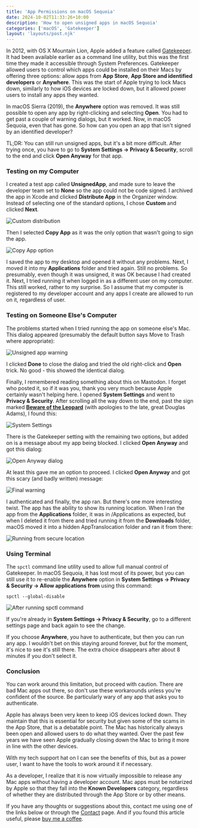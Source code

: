 ```yaml
---
title: 'App Permissions on macOS Sequoia'
date: 2024-10-02T11:33:26+10:00
description: 'How to open unsigned apps in macOS Sequoia'
categories: ['macOS', 'Gatekeeper']
layout: 'layouts/post.njk'
---
```


In 2012, with OS X Mountain Lion, Apple added a feature called [Gatekeeper][1]. It had been available earlier as a command line utility, but this was the first time they made it accessible through System Preferences. Gatekeeper allowed users to control which apps could be installed on their Macs by offering three options: allow apps from **App Store**, **App Store and identified developers** or **Anywhere**. This was the start of Apple trying to lock Macs down, similarly to how iOS devices are locked down, but it allowed power users to install any apps they wanted.

In macOS Sierra (2019), the **Anywhere** option was removed. It was still possible to open any app by right-clicking and selecting **Open**. You had to get past a couple of warning dialogs, but it worked. Now, in macOS Sequoia, even that has gone. So how can you open an app that isn't signed by an identified developer?

TL;DR: You can still run unsigned apps, but it's a bit more difficult. After trying once, you have to go to **System Settings -> Privacy & Security**, scroll to the end and click **Open Anyway** for that app.

<!--more-->

### Testing on my Computer

I created a test app called **UnsignedApp**, and made sure to leave the developer team set to **None** so the app could not be code signed. I archived the app in Xcode and clicked **Distribute App** in the Organizer window. Instead of selecting one of the standard options, I chose **Custom** and clicked **Next**.

![Custom distribution][i1]

Then I selected **Copy App** as it was the only option that wasn't going to sign the app.

![Copy App option][i2]

I saved the app to my desktop and opened it without any problems. Next, I moved it into my **Applications** folder and tried again. Still no problems. So presumably, even though it was unsigned, it was OK because I had created it. Next, I tried running it when logged in as a different user on my computer. This still worked, rather to my surprise. So I assume that my computer is registered to my developer account and any apps I create are allowed to run on it, regardless of user.

### Testing on Someone Else's Computer

The problems started when I tried running the app on someone else's Mac. This dialog appeared (presumably the default button says Move to Trash where appropriate):

![Unsigned app warning][i3]

I clicked **Done** to close the dialog and tried the old right-click and **Open** trick. No good - this showed the identical dialog.

Finally, I remembered reading something about this on Mastodon. I forget who posted it, so if it was you, thank you very much because Apple certainly wasn't helping here. I opened **System Settings** and went to **Privacy & Security**. After scrolling all the way down to the end, past the sign marked [**Beware of the Leopard**][2] (with apologies to the late, great Douglas Adams), I found this:

![System Settings][i4]

There is the Gatekeeper setting with the remaining two options, but added on is a message about my app being blocked. I clicked **Open Anyway** and got this dialog:

![Open Anyway dialog][i5]

At least this gave me an option to proceed. I clicked **Open Anyway** and got this scary (and badly written) message:

![Final warning][i6]

I authenticated and finally, the app ran. But there's one more interesting twist. The app has the ability to show its running location. When I ran the app from the **Applications** folder, it was in /Applications as expected, but when I deleted it from there and tried running it from the **Downloads** folder, macOS moved it into a hidden AppTranslocation folder and ran it from there:

![Running from secure location][i7]

### Using Terminal

The `spctl` command line utility used to allow full manual control of Gatekeeper. In macOS Sequoia, it has lost most of its power, but you can still use it to re-enable the **Anywhere** option in **System Settings -> Privacy & Security -> Allow applications from** using this command:

```shell
spctl --global-disable
```

![After running spctl command][i8]

If you're already in **System Settings -> Privacy & Security**, go to a different settings page and back again to see the change.

If you choose **Anywhere**, you have to authenticate, but then you can run any app. I wouldn't bet on this staying around forever, but for the moment, it's nice to see it's still there. The extra choice disappears after about 8 minutes if you don't select it.

### Conclusion

You can work around this limitation, but proceed with caution. There are bad Mac apps out there, so don't use these workarounds unless you're confident of the source. Be particularly wary of any app that asks you to authenticate.

Apple has always been very keen to keep iOS devices locked down. They maintain that this is essential for security but given some of the scams in the App Store, that is a debatable point. The Mac has historically always been open and allowed users to do what they wanted. Over the past few years we have seen Apple gradually closing down the Mac to bring it more in line with the other devices.

With my tech support hat on I can see the benefits of this, but as a power user, I want to have the tools to work around it if necessary.

As a developer, I realize that it is now virtually impossible to release any Mac apps without having a developer account. Mac apps must be notarized by Apple so that they fall into the **Known Developers** category, regardless of whether they are distributed through the App Store or by other means.

If you have any thoughts or suggestions about this, contact me using one of the links below or through the [Contact][contact] page. And if you found this article useful, please [buy me a coffee][kofi].

[1]: https://en.wikipedia.org/wiki/Gatekeeper_(macOS)
[2]: https://www.azquotes.com/quote/354892
[contact]: /contact/
[kofi]: https://ko-fi.com/trozware
[i1]: /images/2024/custom_distrib.png
[i2]: /images/2024/copy_app_option.png
[i3]: /images/2024/unsigned_app_1.png
[i4]: /images/2024/unsigned_app_2.png
[i5]: /images/2024/unsigned_app_3.png
[i6]: /images/2024/unsigned_app_4.png
[i7]: /images/2024/unsigned_app_5.png
[i8]: /images/2024/unsigned_app_6.png
